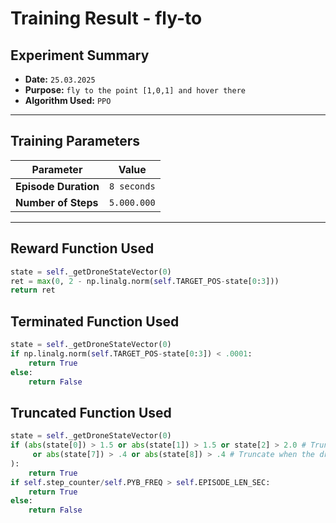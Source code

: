 # Training Result - fly-to

## Experiment Summary  
- **Date:** `25.03.2025`  
- **Purpose:** `fly to the point [1,0,1] and hover there`  
- **Algorithm Used:** `PPO`  

---

## Training Parameters  

| Parameter              | Value       |
|------------------------|-------------|
| **Episode Duration**   | `8 seconds` |
| **Number of Steps**    | `5.000.000` |
---

## Reward Function Used  

```python
state = self._getDroneStateVector(0)
ret = max(0, 2 - np.linalg.norm(self.TARGET_POS-state[0:3]))
return ret
```

## Terminated Function Used  
```python
state = self._getDroneStateVector(0)
if np.linalg.norm(self.TARGET_POS-state[0:3]) < .0001:
    return True
else:
    return False
```

## Truncated Function Used  
```python
state = self._getDroneStateVector(0)
if (abs(state[0]) > 1.5 or abs(state[1]) > 1.5 or state[2] > 2.0 # Truncate when the drone is too far away
     or abs(state[7]) > .4 or abs(state[8]) > .4 # Truncate when the drone is too tilted
):
    return True
if self.step_counter/self.PYB_FREQ > self.EPISODE_LEN_SEC:
    return True
else:
    return False
```